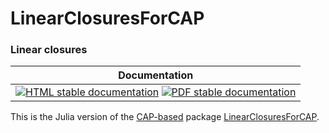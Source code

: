<!-- BEGIN HEADER -->
# LinearClosuresForCAP

### Linear closures

| Documentation |
| ------------- |
| [![HTML stable documentation][html-img]][html-url] [![PDF stable documentation][pdf-img]][pdf-url] |

<!-- END HEADER -->

This is the Julia version of the [CAP-based][CAP_based] package [LinearClosuresForCAP][LinearClosuresForCAP].

[CAP_based]: https://homalg-project.github.io/docs/CAP_project-based/
[LinearClosuresForCAP]: https://homalg-project.github.io/pkg/LinearClosuresForCAP

<!-- BEGIN FOOTER -->
[html-img]: https://img.shields.io/badge/🔗%20HTML-stable-blue.svg
[html-url]: https://homalg-project.github.io/CAP_project/LinearClosuresForCAP/doc/chap0_mj.html

[pdf-img]: https://img.shields.io/badge/🔗%20PDF-stable-blue.svg
[pdf-url]: https://homalg-project.github.io/CAP_project/LinearClosuresForCAP/download_pdf.html
<!-- END FOOTER -->
